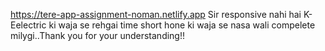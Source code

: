 https://tere-app-assignment-noman.netlify.app
Sir responsive nahi hai K-Eelectric ki waja se rehgai time short hone ki waja se nasa wali compelete milygi..Thank you for your understanding!!

